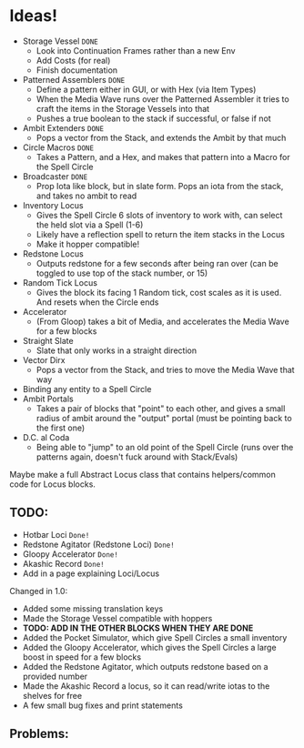 # Ideas!
* Storage Vessel `DONE`
  * Look into Continuation Frames rather than a new Env 
  * Add Costs (for real)
  * Finish documentation
* Patterned Assemblers `DONE`
  * Define a pattern either in GUI, or with Hex (via Item Types)
  * When the Media Wave runs over the Patterned Assembler it tries to craft the items in the Storage Vessels into that
  * Pushes a true boolean to the stack if successful, or false if not
* Ambit Extenders `DONE`
  * Pops a vector from the Stack, and extends the Ambit by that much
* Circle Macros `DONE`
  * Takes a Pattern, and a Hex, and makes that pattern into a Macro for the Spell Circle
* Broadcaster `DONE`
  * Prop Iota like block, but in slate form. Pops an iota from the stack, and takes no ambit to read
* Inventory Locus
  * Gives the Spell Circle 6 slots of inventory to work with, can select the held slot via a Spell (1-6)
  * Likely have a reflection spell to return the item stacks in the Locus
  * Make it hopper compatible!
* Redstone Locus
  * Outputs redstone for a few seconds after being ran over (can be toggled to use top of the stack number, or 15)
* Random Tick Locus
  * Gives the block its facing 1 Random tick, cost scales as it is used. And resets when the Circle ends
* Accelerator
  * (From Gloop) takes a bit of Media, and accelerates the Media Wave for a few blocks
* Straight Slate
  * Slate that only works in a straight direction
* Vector Dirx
  * Pops a vector from the Stack, and tries to move the Media Wave that way
* Binding any entity to a Spell Circle
* Ambit Portals
  * Takes a pair of blocks that "point" to each other, and gives a small radius of ambit around the "output" portal (must be pointing back to the first one)
* D.C. al Coda
  * Being able to "jump" to an old point of the Spell Circle (runs over the patterns again, doesn't fuck around with Stack/Evals)

Maybe make a full Abstract Locus class that contains helpers/common code for Locus blocks.

## TODO:
* Hotbar Loci `Done!`
* Redstone Agitator (Redstone Loci) `Done!`
* Gloopy Accelerator `Done!`
* Akashic Record `Done!`
* Add in a page explaining Loci/Locus


Changed in 1.0:
* Added some missing translation keys
* Made the Storage Vessel compatible with hoppers
* **TODO: ADD IN THE OTHER BLOCKS WHEN THEY ARE DONE**
* Added the Pocket Simulator, which give Spell Circles a small inventory
* Added the Gloopy Accelerator, which gives the Spell Circles a large boost in speed for a few blocks
* Added the Redstone Agitator, which outputs redstone based on a provided number
* Made the Akashic Record a locus, so it can read/write iotas to the shelves for free
* A few small bug fixes and print statements

## Problems: